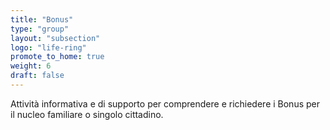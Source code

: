 ```yaml
---
title: "Bonus"
type: "group"
layout: "subsection"
logo: "life-ring"
promote_to_home: true
weight: 6
draft: false
---
```


Attività informativa e di supporto per comprendere e richiedere i Bonus per il nucleo familiare o singolo cittadino.